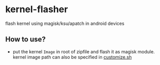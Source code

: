 # kernel-flasher
flash kernel using magisk/ksu/apatch in android devices


## How to use?
- put the kernel `Image` in root of zipfile and flash it as magisk module. kernel image path can also be specified in [customize.sh](./customize.sh)
